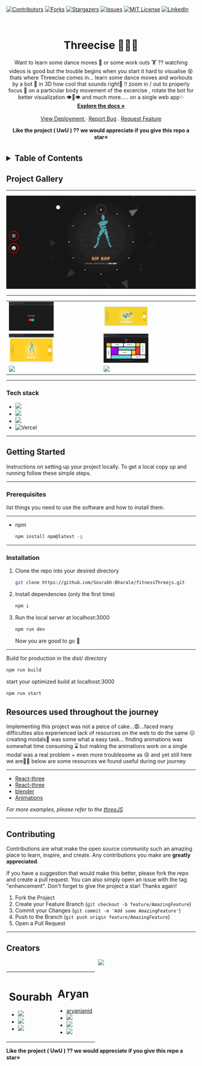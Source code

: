 


<!-- PROJECT SHIELDS -->
<!--
*** I'm using markdown "reference style" links for readability.
*** Reference links are enclosed in brackets [ ] instead of parentheses ( ).
*** See the bottom of this document for the declaration of the reference variables
*** for contributors-url, forks-url, etc. This is an optional, concise syntax you may use.
*** https://www.markdownguide.org/basic-syntax/#reference-style-links
-->
[![Contributors][contributors-shield]][contributors-url]
[![Forks][forks-shield]][forks-url]
[![Stargazers][stars-shield]][stars-url]
[![Issues][issues-shield]][issues-url]
[![MIT License][license-shield]][license-url]
[![LinkedIn][linkedin-shield]][linkedin-url]



<!-- PROJECT LOGO -->
<br />
<div align="center">
  
<h1 align="center">Threecise 🥂🤖✨</h1>
  <p align="center">
   Want to learn some dance moves 💃 or some work outs 🏋️ ?? watching videos  is good but the trouble begins when you start it hard to visualise 😵
thats where Threecise comes in... learn some dance moves and workouts by a bot 🤖 in 3D how cool that sounds right🤩 !!
zoom in / out to properly focus 🧐 on a particular body movement of the excercise , rotate the bot for better visualization 👁️👄👁️ and much more..... on a single web app✨
    <br />
    <a href="https://github.com/Sourabh-Bharale/fitnessThreejs"><strong>Explore the docs »</strong></a>
    <br />
    <br />
    <a href="https://threecise.vercel.app">View Deployment </a>
    ·
    <a href="https://github.com/Sourabh-Bharale/fitnessThreejs/issues">Report Bug</a>
    .
    <a href="https://github.com/Sourabh-Bharale/fitnessThreejs/issues">Request Feature</a>
  </p>
  <strong>Like the project ( UwU ) ?? we would appreciate if you give this repo a star⭐</strong>
</div>




<!-- TABLE OF CONTENTS -->
<h2><strong><details>
  <summary>Table of Contents</summary>
  <ol>
    <li>
      <a href="#project-gallery">About The Project</a>
      <ul>
        <li><a href="#project-gallery">Project Gallery</a></li>
        <li><a href="#tech-stack">Tech Stack</a></li>
      </ul>
    </li>
    <li>
      <a href="#getting-started">Getting Started</a>
      <ul>
        <li><a href="#prerequisites">Prerequisites</a></li>
        <li><a href="#installation">Installation</a></li>
      </ul>
    </li>
    <li><a href="#resources-used-throughout-the-journey">Resources</a></li>
    <li><a href="#contributing">contributing</a></li>
    <li><a href="#creators">meet the creators</a></li>
  </ol>
</details></strong></h2>



<!-- ABOUT THE PROJECT -->
## Project Gallery

---

<div align="center">
    <img  src = "./readme_assets/main.gif">
 </div>

---
<table>
  <tr>
    <td><img width="50%" src = "./readme_assets/start.png"></td>
    <td><img width="50%" src = "./readme_assets/crunches.gif"></td>
  </tr>
  <tr>
    <td><img width="50%" src = "./readme_assets/gagnamStyle.png"></td>
    <td><img width="50%" src = "./readme_assets/categories.png"></td>
  </tr>
  <tr>
    <td><img width="50%" src = "./readme_assets/hiphop.gif"></td>
    <td><img width="50%" src = "./readme_assets/gagnamStyle.gif"></td>
  </tr>
</table>

---





### Tech stack

* <img src="https://img.shields.io/badge/Next-black?style=for-the-badge&logo=next.js&logoColor=white">
* <img src="https://img.shields.io/badge/tailwindcss-%2338B2AC.svg?style=for-the-badge&logo=tailwind-css&logoColor=white">
* <img src="https://img.shields.io/badge/threejs-black?style=for-the-badge&logo=three.js&logoColor=white">
* ![Vercel](https://img.shields.io/badge/vercel-%23000000.svg?style=for-the-badge&logo=vercel&logoColor=white)


---

<!-- GETTING STARTED -->
## Getting Started

Instructions on setting up your project locally.
To get a local copy up and running follow these simple steps.

---

### Prerequisites

list things you need to use the software and how to install them.

---

* npm
  ```sh
  npm install npm@latest -g
  ```

---

### Installation

1. Clone the repo into your desired directory
   ```sh
   git clone https://github.com/Sourabh-Bharale/fitnessThreejs.git
   ```
2. Install dependencies (only the first time)
   ```sh
   npm i
   ```
3. Run the local server at localhost:3000
   ```sh
   npm run dev
   ```
   
    Now you are good to go 🚀
   
 ---
    
   Build for production in the dist/ directory
   ```sh
   npm run build
   ```
   start your optimized build at localhost:3000
   ```sh
   npm run start
   ```




<!-- USAGE EXAMPLES -->
## Resources used throughout the journey

Implementing this project was not a peice of cake...😨...faced many difficulties also experienced lack of resources on the web to do the same 😖
creating modals🤖 was some what a easy task... finding animations was somewhat time consuming ⌛ but making the animations work on a single modal was a real problem + even more troublesome as 😢 and yet still here we are🥂🤩
below are some resources we found useful during our journey 

---

<ul>
  <li><a href="https://threejs.org/docs/index.html#manual/en/introduction/Creating-a-scene">React-three</a></li>
  <li><a href="https://docs.pmnd.rs/react-three-fiber/getting-started/introduction">React-three</a></li>
  <li><a href="https://www.blender.org/">blender</a></li>
  <li><a href="https://www.mixamo.com/#/">Animations</a></li>      
</ul>

_For more examples, please refer to the [threeJS](https://threejs.org/)_

---





<!-- CONTRIBUTING -->
## Contributing

Contributions are what make the open source community such an amazing place to learn, inspire, and create. Any contributions you make are **greatly appreciated**.

If you have a suggestion that would make this better, please fork the repo and create a pull request. You can also simply open an issue with the tag "enhancement".
Don't forget to give the project a star! Thanks again!

1. Fork the Project
2. Create your Feature Branch (`git checkout -b feature/AmazingFeature`)
3. Commit your Changes (`git commit -m 'Add some AmazingFeature'`)
4. Push to the Branch (`git push origin feature/AmazingFeature`)
5. Open a Pull Request


---

<!-- CONTACT -->
## Creators

<div align="center">
    <img  src = "./readme_assets/creators.gif">
 </div>
 <table>
  <tr>
    <td>
      <h1>Sourabh</h1>
      <ul>
        <li><a href="https://github.com/Sourabh-Bharale/"><img src="https://img.shields.io/badge/github-%23121011.svg?style=for-the-badge&logo=github&logoColor=white"></img></a></li>
        <li><a href="https://linkedin.com/in/sourabh-bharale-a9365821a/"><img src="https://img.shields.io/badge/linkedin-%230077B5.svg?style=for-the-badge&logo=linkedin&logoColor=white"></img></a></li>
       <li><a href="https://instagram.com/_s0ur48h_/"><img src="https://img.shields.io/badge/Instagram-%23E4405F.svg?style=for-the-badge&logo=Instagram&logoColor=white"></img></a></li>
       </ul>
    </td>
   <td>
       <h1>Aryan</h1>
      <ul>
        <li><a href="https://aryanjangid.in">aryanjanid</a></li>      
        <li><a href="https://github.com/aryanjangid"><img src="https://img.shields.io/badge/github-%23121011.svg?style=for-the-badge&logo=github&logoColor=white"></img></a></li>
        <li><a href="https://www.linkedin.com/in/jangidaryan/"><img src="https://img.shields.io/badge/linkedin-%230077B5.svg?style=for-the-badge&logo=linkedin&logoColor=white"></img></a></li>
       <li><a href="https://www.instagram.com/aj_aryan0007/"><img src="https://img.shields.io/badge/Instagram-%23E4405F.svg?style=for-the-badge&logo=Instagram&logoColor=white"></img></a></li>
       </ul>
    </td>
  </tr>
  </table>

<strong>Like the project ( UwU ) ?? we would appreciate if you give this repo a star⭐</strong>




<!-- MARKDOWN LINKS & IMAGES -->
<!-- https://www.markdownguide.org/basic-syntax/#reference-style-links -->
[contributors-shield]: https://img.shields.io/github/contributors/github_username/repo_name.svg?style=for-the-badge
[contributors-url]: https://github.com/github_username/repo_name/graphs/contributors
[forks-shield]: https://img.shields.io/github/forks/github_username/repo_name.svg?style=for-the-badge
[forks-url]: https://github.com/github_username/repo_name/network/members
[stars-shield]: https://img.shields.io/github/stars/github_username/repo_name.svg?style=for-the-badge
[stars-url]: https://github.com/github_username/repo_name/stargazers
[issues-shield]: https://img.shields.io/github/issues/github_username/repo_name.svg?style=for-the-badge
[issues-url]: https://github.com/github_username/repo_name/issues
[license-shield]: https://img.shields.io/github/license/github_username/repo_name.svg?style=for-the-badge
[license-url]: https://github.com/github_username/repo_name/blob/master/LICENSE.txt
[linkedin-shield]: https://img.shields.io/badge/-LinkedIn-black.svg?style=for-the-badge&logo=linkedin&colorB=555
[linkedin-url]: https://linkedin.com/in/linkedin_username
[product-screenshot]: images/screenshot.png
[Next.js]: https://img.shields.io/badge/next.js-000000?style=for-the-badge&logo=nextdotjs&logoColor=white
[Next-url]: https://nextjs.org/
[React.js]: https://img.shields.io/badge/React-20232A?style=for-the-badge&logo=react&logoColor=61DAFB
[React-url]: https://reactjs.org/
[Vue.js]: https://img.shields.io/badge/Vue.js-35495E?style=for-the-badge&logo=vuedotjs&logoColor=4FC08D
[Vue-url]: https://vuejs.org/
[Angular.io]: https://img.shields.io/badge/Angular-DD0031?style=for-the-badge&logo=angular&logoColor=white
[Angular-url]: https://angular.io/
[Svelte.dev]: https://img.shields.io/badge/Svelte-4A4A55?style=for-the-badge&logo=svelte&logoColor=FF3E00
[Svelte-url]: https://svelte.dev/
[Laravel.com]: https://img.shields.io/badge/Laravel-FF2D20?style=for-the-badge&logo=laravel&logoColor=white
[Laravel-url]: https://laravel.com
[Bootstrap.com]: https://img.shields.io/badge/Bootstrap-563D7C?style=for-the-badge&logo=bootstrap&logoColor=white
[Bootstrap-url]: https://getbootstrap.com
[JQuery.com]: https://img.shields.io/badge/jQuery-0769AD?style=for-the-badge&logo=jquery&logoColor=white
[JQuery-url]: https://jquery.com 
